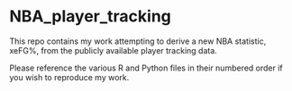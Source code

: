 # NBA_player_tracking
This repo contains my work attempting to derive a new NBA statistic, xeFG%, from the publicly available player tracking data.

Please reference the various R and Python files in their numbered order if you wish to reproduce my work.
